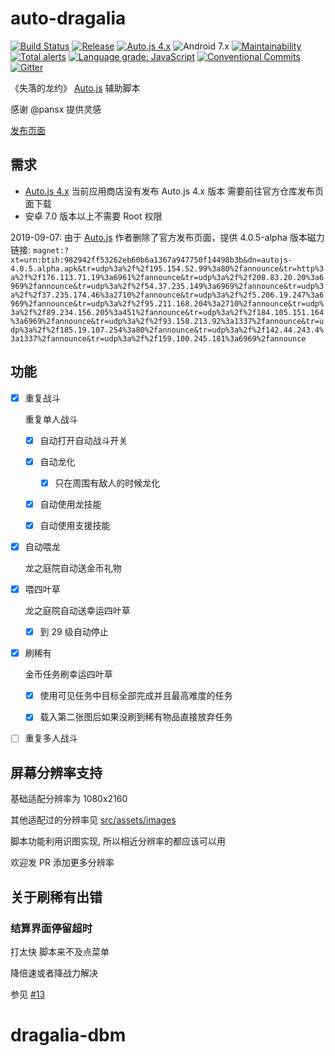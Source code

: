 # auto-dragalia

[![Build Status](https://img.shields.io/circleci/project/github/NateScarlet/auto-dragalia.svg)](https://circleci.com/gh/NateScarlet/auto-dragalia)
[![Release](https://img.shields.io/github/release/NateScarlet/auto-dragalia.svg)](https://github.com/NateScarlet/auto-dragalia/releases/latest)
[![Auto.js 4.x](https://img.shields.io/badge/Auto.js-4.x-009688.svg)](https://github.com/hyb1996/Auto.js)
![Android 7.x](https://img.shields.io/badge/Android-7+-a4c639.svg?logo=android)
[![Maintainability](https://api.codeclimate.com/v1/badges/619eae52db0e72683d02/maintainability)](https://codeclimate.com/github/NateScarlet/auto-dragalia/maintainability)
[![Total alerts](https://img.shields.io/lgtm/alerts/g/NateScarlet/auto-dragalia.svg?logo=lgtm&logoWidth=18)](https://lgtm.com/projects/g/NateScarlet/auto-dragalia/alerts/)
[![Language grade: JavaScript](https://img.shields.io/lgtm/grade/javascript/g/NateScarlet/auto-dragalia.svg?logo=lgtm&logoWidth=18)](https://lgtm.com/projects/g/NateScarlet/auto-dragalia/context:javascript)
[![Conventional Commits](https://img.shields.io/badge/Conventional%20Commits-1.0.0-yellow.svg)](https://conventionalcommits.org)
[![Gitter](https://badges.gitter.im/auto-dragalia/community.svg)](https://gitter.im/auto-dragalia/community?utm_source=badge&utm_medium=badge&utm_campaign=pr-badge)

《失落的龙约》 [Auto.js] 辅助脚本

感谢 @pansx 提供灵感

[发布页面](https://github.com/NateScarlet/auto-dragalia/releases)

## 需求

- [Auto.js 4.x](https://github.com/hyb1996/Auto.js/releases) 当前应用商店没有发布 Auto.js 4.x 版本 需要前往官方仓库发布页面下载
- 安卓 7.0 版本以上不需要 Root 权限

2019-09-07: 由于 [Auto.js] 作者删除了官方发布页面，提供 4.0.5-alpha 版本磁力链接: `magnet:?xt=urn:btih:982942ff53262eb60b6a1367a947750f14498b3b&dn=autojs-4.0.5.alpha.apk&tr=udp%3a%2f%2f195.154.52.99%3a80%2fannounce&tr=http%3a%2f%2f176.113.71.19%3a6961%2fannounce&tr=udp%3a%2f%2f208.83.20.20%3a6969%2fannounce&tr=udp%3a%2f%2f54.37.235.149%3a6969%2fannounce&tr=udp%3a%2f%2f37.235.174.46%3a2710%2fannounce&tr=udp%3a%2f%2f5.206.19.247%3a6969%2fannounce&tr=udp%3a%2f%2f95.211.168.204%3a2710%2fannounce&tr=udp%3a%2f%2f89.234.156.205%3a451%2fannounce&tr=udp%3a%2f%2f184.105.151.164%3a6969%2fannounce&tr=udp%3a%2f%2f93.158.213.92%3a1337%2fannounce&tr=udp%3a%2f%2f185.19.107.254%3a80%2fannounce&tr=udp%3a%2f%2f142.44.243.4%3a1337%2fannounce&tr=udp%3a%2f%2f159.100.245.181%3a6969%2fannounce`

## 功能

- [x] 重复战斗

  重复单人战斗

  - [x] 自动打开自动战斗开关

  - [x] 自动龙化

    - [x] 只在周围有敌人的时候龙化

  - [x] 自动使用龙技能

  - [x] 自动使用支援技能

- [x] 自动喂龙

  龙之庭院自动送金币礼物

- [x] 喂四叶草

  龙之庭院自动送幸运四叶草

  - [x] 到 29 级自动停止

- [x] 刷稀有

  金币任务刷幸运四叶草

  - [x] 使用可见任务中目标全部完成并且最高难度的任务

  - [x] 载入第二张图后如果没刷到稀有物品直接放弃任务

- [ ] 重复多人战斗

[auto.js]: https://github.com/hyb1996/Auto.js

## 屏幕分辨率支持

基础适配分辨率为 1080x2160

其他适配过的分辨率见 [src/assets/images](./src/assets/images)

脚本功能利用识图实现, 所以相近分辨率的都应该可以用

欢迎发 PR 添加更多分辨率

## 关于刷稀有出错

### 结算界面停留超时

打太快 脚本来不及点菜单

降倍速或者降战力解决

参见 [#13](https://github.com/NateScarlet/auto-dragalia/issues/13)
# dragalia-dbm
